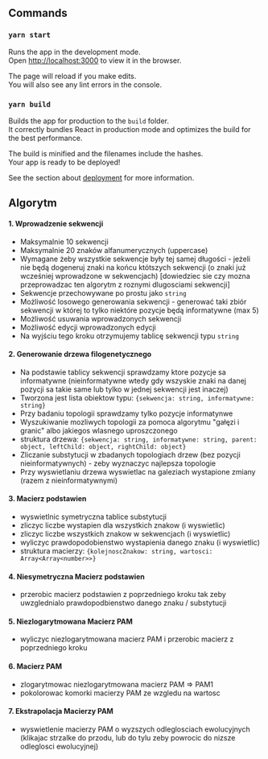 ## Commands

### `yarn start`

Runs the app in the development mode.<br />
Open [http://localhost:3000](http://localhost:3000) to view it in the browser.

The page will reload if you make edits.<br />
You will also see any lint errors in the console.

### `yarn build`

Builds the app for production to the `build` folder.<br />
It correctly bundles React in production mode and optimizes the build for the best performance.

The build is minified and the filenames include the hashes.<br />
Your app is ready to be deployed!

See the section about [deployment](https://facebook.github.io/create-react-app/docs/deployment) for more information.

## Algorytm

#### 1. Wprowadzenie sekwencji

-   Maksymalnie 10 sekwencji
-   Maksymalnie 20 znaków alfanumerycznych (uppercase)
-   Wymagane żeby wszystkie sekwencje były tej samej długości - jeżeli nie będą dogeneruj znaki na końcu któtszych sekwencji (o znaki już wcześniej wprowadzone w sekwencjach)
    [dowiedziec sie czy mozna przeprowadzac ten algorytm z roznymi dlugosciami sekwencji]
-   Sekwencje przechowywane po prostu jako `string`
-   Możliwość losowego generowania sekwencji - generować taki zbiór sekwencji w której to tylko niektóre pozycje będą informatywne (max 5)
-   Możliwość usuwania wprowadzonych sekwencji
-   Możliwość edycji wprowadzonych edycji
-   Na wyjściu tego kroku otrzymujemy tablicę sekwencji typu `string`

#### 2. Generowanie drzewa filogenetycznego

-   Na podstawie tablicy sekwencji sprawdzamy ktore pozycje sa informatywne (nieinformatywne wtedy gdy wszyskie znaki na danej pozycji sa takie same lub tylko w jednej sekwencji jest inaczej)
-   Tworzona jest lista obiektow typu: `{sekwencja: string, informatywne: string}`
-   Przy badaniu topologii sprawdzamy tylko pozycje informatynwe
-   Wyszukiwanie mozliwych topologii za pomoca algorytmu "gałęzi i granic" albo jakiegos wlasnego uproszczonego
-   struktura drzewa: `{sekwencja: string, informatywne: string, parent: object, leftChild: object, rightChild: object}`
-   Zliczanie substytucji w zbadanych topologiach drzew (bez pozycji nieinformatywnych) - zeby wyznaczyc najlepsza topologie
-   Przy wyswietlaniu drzewa wyswietlac na galeziach wystapione zmiany (razem z nieinformatywnymi)

#### 3. Macierz podstawien

-   wyswietlnic symetryczna tablice substytucji
-   zliczyc liczbe wystapien dla wszystkich znakow (i wyswietlic)
-   zliczyc liczbe wszystkich znakow w sekwencjach (i wyswietlic)
-   wyliczyc prawdopodobienstwo wystapienia danego znaku (i wyswietlic)
-   struktura macierzy: `{kolejnoscZnakow: string, wartosci: Array<Array<number>>}`

#### 4. Niesymetryczna Macierz podstawien

-   przerobic macierz podstawien z poprzedniego kroku tak zeby uwzglednialo prawdopodbienstwo danego znaku / substytucji

#### 5. Niezlogarytmowana Macierz PAM

-   wyliczyc niezlogarytmowana macierz PAM i przerobic macierz z poprzedniego kroku

#### 6. Macierz PAM

-   zlogarytmowac niezlogarytmowana macierz PAM => PAM1
-   pokolorowac komorki macierzy PAM ze wzgledu na wartosc

#### 7. Ekstrapolacja Macierzy PAM

-   wyswietlenie macierzy PAM o wyzszych odleglosciach ewolucyjnych (klikajac strzalke do przodu, lub do tylu zeby powrocic do nizsze odleglosci ewolucyjnej)
